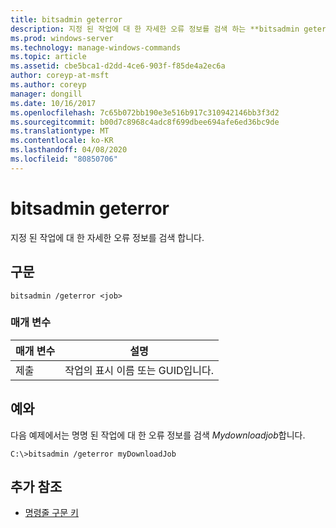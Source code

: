 ```yaml
---
title: bitsadmin geterror
description: 지정 된 작업에 대 한 자세한 오류 정보를 검색 하는 **bitsadmin geterror**에 대 한 Windows 명령 항목입니다.
ms.prod: windows-server
ms.technology: manage-windows-commands
ms.topic: article
ms.assetid: cbe5bca1-d2dd-4ce6-903f-f85de4a2ec6a
author: coreyp-at-msft
ms.author: coreyp
manager: dongill
ms.date: 10/16/2017
ms.openlocfilehash: 7c65b072bb190e3e516b917c310942146bb3f3d2
ms.sourcegitcommit: b00d7c8968c4adc8f699dbee694afe6ed36bc9de
ms.translationtype: MT
ms.contentlocale: ko-KR
ms.lasthandoff: 04/08/2020
ms.locfileid: "80850706"
---
```

# <a name="bitsadmin-geterror"></a>bitsadmin geterror

지정 된 작업에 대 한 자세한 오류 정보를 검색 합니다.

## <a name="syntax"></a>구문

```
bitsadmin /geterror <job>
```

### <a name="parameters"></a>매개 변수

| 매개 변수 | 설명 |
| -------------- | -------------- |
| 제출 | 작업의 표시 이름 또는 GUID입니다. |

## <a name="examples"></a><a name=BKMK_examples></a>예와

다음 예제에서는 명명 된 작업에 대 한 오류 정보를 검색 *Mydownloadjob*합니다.

```
C:\>bitsadmin /geterror myDownloadJob
```

## <a name="additional-references"></a>추가 참조

- [명령줄 구문 키](command-line-syntax-key.md)